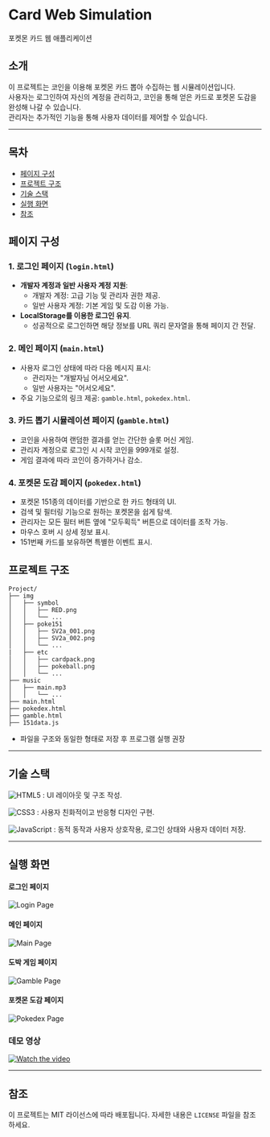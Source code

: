 # Card Web Simulation
포켓몬 카드 웹 애플리케이션

## 소개
이 프로젝트는 코인을 이용해 포켓몬 카드 뽑아 수집하는 웹 시뮬레이션입니다. <br>
사용자는 로그인하여 자신의 계정을 관리하고, 코인을 통해 얻은 카드로 포켓몬 도감을 완성해 나갈 수 있습니다. <br>
관리자는 추가적인 기능을 통해 사용자 데이터를 제어할 수 있습니다.

---
## 목차   
- [페이지 구성](#페이지-구성)   
- [프로젝트 구조](#프로젝트-구조)   
- [기술 스택](#기술-스택)   
- [실행 화면](#실행-화면)      
- [참조](#참조)    

## 페이지 구성

### 1. 로그인 페이지 (`login.html`)
- **개발자 계정과 일반 사용자 계정 지원**:
  - 개발자 계정: 고급 기능 및 관리자 권한 제공.
  - 일반 사용자 계정: 기본 게임 및 도감 이용 가능.
- **LocalStorage를 이용한 로그인 유지**.
  - 성공적으로 로그인하면 해당 정보를 URL 쿼리 문자열을 통해 페이지 간 전달.

### 2. 메인 페이지 (`main.html`)
- 사용자 로그인 상태에 따라 다음 메시지 표시:
  - 관리자는 "개발자님 어서오세요".
  - 일반 사용자는 "어서오세요".
- 주요 기능으로의 링크 제공: `gamble.html`, `pokedex.html`.

### 3. 카드 뽑기 시뮬레이션 페이지 (`gamble.html`)
- 코인을 사용하여 랜덤한 결과를 얻는 간단한 슬롯 머신 게임.
- 관리자 계정으로 로그인 시 시작 코인을 999개로 설정.
- 게임 결과에 따라 코인이 증가하거나 감소.

### 4. 포켓몬 도감 페이지 (`pokedex.html`)
- 포켓몬 151종의 데이터를 기반으로 한 카드 형태의 UI.
- 검색 및 필터링 기능으로 원하는 포켓몬을 쉽게 탐색.
- 관리자는 모든 필터 버튼 옆에 "모두획득" 버튼으로 데이터를 조작 가능.
- 마우스 호버 시 상세 정보 표시.
- 151번째 카드를 보유하면 특별한 이벤트 표시.

## 프로젝트 구조
```
Project/
├── img
│   ├── symbol
│   │   ├── RED.png
│   │   └── ...
│   ├── poke151
│   │   ├── SV2a_001.png
│   │   ├── SV2a_002.png
│   │   └── ...
|   ├── etc
│   │   ├── cardpack.png
│   │   ├── pokeball.png
│   │   └── ...
├── music
│   ├── main.mp3
│   │   └── ...
├── main.html
├── pokedex.html
├── gamble.html
├── 151data.js
```
- 파일을 구조와 동일한 형태로 저장 후 프로그램 실행 권장
---

## 기술 스택
![HTML5](https://img.shields.io/badge/html5-%23E34F26.svg?style=&logo=html5&logoColor=white) : UI 레이아웃 및 구조 작성.

![CSS3](https://img.shields.io/badge/css3-%231572B6.svg?style=&logo=css3&logoColor=white) : 사용자 친화적이고 반응형 디자인 구현.

![JavaScript](https://img.shields.io/badge/javascript-%23323330.svg?style=&logo=javascript&logoColor=%23F7DF1E) : 동적 동작과 사용자 상호작용, 로그인 상태와 사용자 데이터 저장.

---

## 실행 화면

#### 로그인 페이지
![Login Page](img/sample_login.png)

#### 메인 페이지
![Main Page](img/sample_main.png)

#### 도박 게임 페이지
![Gamble Page](img/sample_gamble.png)

#### 포켓몬 도감 페이지
![Pokedex Page](img/sample_pokedex.png)

### 데모 영상
[![Watch the video](img/sample_video_thumbnail.png)](https://youtu.be/sample_video_link)

---

## 참조
이 프로젝트는 MIT 라이선스에 따라 배포됩니다. 자세한 내용은 `LICENSE` 파일을 참조하세요.

<br>   
